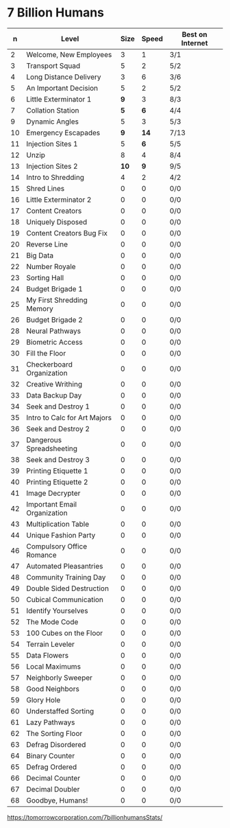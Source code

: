 # 7 Billion Humans

| n | Level                           |Size  |Speed |Best on Internet|
|---|---------------------------------|------|------|----------------|
| 2 | Welcome, New Employees          |3     |1     | 3/1            |
| 3 | Transport Squad                 |5     |2     | 5/2            |
| 4 | Long Distance Delivery          |3     |6     | 3/6            |
| 5 | An Important Decision           |5     |2     | 5/2            |
| 6 | Little Exterminator 1           |**9** |3     | 8/3            |
| 7 | Collation Station               |**5** |**6** | 4/4            |
| 9 | Dynamic Angles                  |5     |3     | 5/3            |
|10 | Emergency Escapades             |**9** |**14**| 7/13           |
|11 | Injection Sites 1               |5     |**6** | 5/5            |
|12 | Unzip                           |8     |4     | 8/4            |
|13 | Injection Sites 2               |**10**|**9** | 9/5            |
|14 | Intro to Shredding              |4     |2     | 4/2            |
|15 | Shred Lines                     |0     |0     | 0/0            |
|16 | Little Exterminator 2           |0     |0     | 0/0            |
|17 | Content Creators                |0     |0     | 0/0            |
|18 | Uniquely Disposed               |0     |0     | 0/0            |
|19 | Content Creators Bug Fix        |0     |0     | 0/0            |
|20 | Reverse Line                    |0     |0     | 0/0            |
|21 | Big Data                        |0     |0     | 0/0            |
|22 | Number Royale                   |0     |0     | 0/0            |
|23 | Sorting Hall                    |0     |0     | 0/0            |
|24 | Budget Brigade 1                |0     |0     | 0/0            |
|25 | My First Shredding Memory       |0     |0     | 0/0            |
|26 | Budget Brigade 2                |0     |0     | 0/0            |
|28 | Neural Pathways                 |0     |0     | 0/0            |
|29 | Biometric Access                |0     |0     | 0/0            |
|30 | Fill the Floor                  |0     |0     | 0/0            |
|31 | Checkerboard Organization       |0     |0     | 0/0            |
|32 | Creative Writhing               |0     |0     | 0/0            |
|33 | Data Backup Day                 |0     |0     | 0/0            |
|34 | Seek and Destroy 1              |0     |0     | 0/0            |
|35 | Intro to Calc for Art Majors    |0     |0     | 0/0            |
|36 | Seek and Destroy 2              |0     |0     | 0/0            |
|37 | Dangerous Spreadsheeting        |0     |0     | 0/0            |
|38 | Seek and Destroy 3              |0     |0     | 0/0            |
|39 | Printing Etiquette 1            |0     |0     | 0/0            |
|40 | Printing Etiquette 2            |0     |0     | 0/0            |
|41 | Image Decrypter                 |0     |0     | 0/0            |
|42 | Important Email Organization    |0     |0     | 0/0            |
|43 | Multiplication Table            |0     |0     | 0/0            |
|44 | Unique Fashion Party            |0     |0     | 0/0            |
|46 | Compulsory Office Romance       |0     |0     | 0/0            |
|47 | Automated Pleasantries          |0     |0     | 0/0            |
|48 | Community Training Day          |0     |0     | 0/0            |
|49 | Double Sided Destruction        |0     |0     | 0/0            |
|50 | Cubical Communication           |0     |0     | 0/0            |
|51 | Identify Yourselves             |0     |0     | 0/0            |
|52 | The Mode Code                   |0     |0     | 0/0            |
|53 | 100 Cubes on the Floor          |0     |0     | 0/0            |
|54 | Terrain Leveler                 |0     |0     | 0/0            |
|55 | Data Flowers                    |0     |0     | 0/0            |
|56 | Local Maximums                  |0     |0     | 0/0            |
|57 | Neighborly Sweeper              |0     |0     | 0/0            |
|58 | Good Neighbors                  |0     |0     | 0/0            |
|59 | Glory Hole                      |0     |0     | 0/0            |
|60 | Understaffed Sorting            |0     |0     | 0/0            |
|61 | Lazy Pathways                   |0     |0     | 0/0            |
|62 | The Sorting Floor               |0     |0     | 0/0            |
|63 | Defrag Disordered               |0     |0     | 0/0            |
|64 | Binary Counter                  |0     |0     | 0/0            |
|65 | Defrag Ordered                  |0     |0     | 0/0            |
|66 | Decimal Counter                 |0     |0     | 0/0            |
|67 | Decimal Doubler                 |0     |0     | 0/0            |
|68 | Goodbye, Humans!                |0     |0     | 0/0            |

https://tomorrowcorporation.com/7billionhumansStats/
